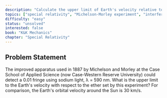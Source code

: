 ```yaml
---
description: "Calculate the upper limit of Earth's velocity relative to the ether based on Michelson-Morley experiment precision"
topics: ["special relativity", "Michelson-Morley experiment", "interferometry"]
difficulty: "easy"
status: "unsolved"
interested: false
book: "K&K Mechanics"
chapter: "Special Relativity"
---
```


## Problem Statement
The improved apparatus used in 1887 by Michelson and Morley at the Case School of Applied Science (now Case-Western Reserve University) could detect a 0.01 fringe using sodium light, λ = 590 nm. What is the upper limit to the Earth's velocity with respect to the ether set by this experiment? For comparison, the Earth's orbital velocity around the Sun is 30 km/s.
